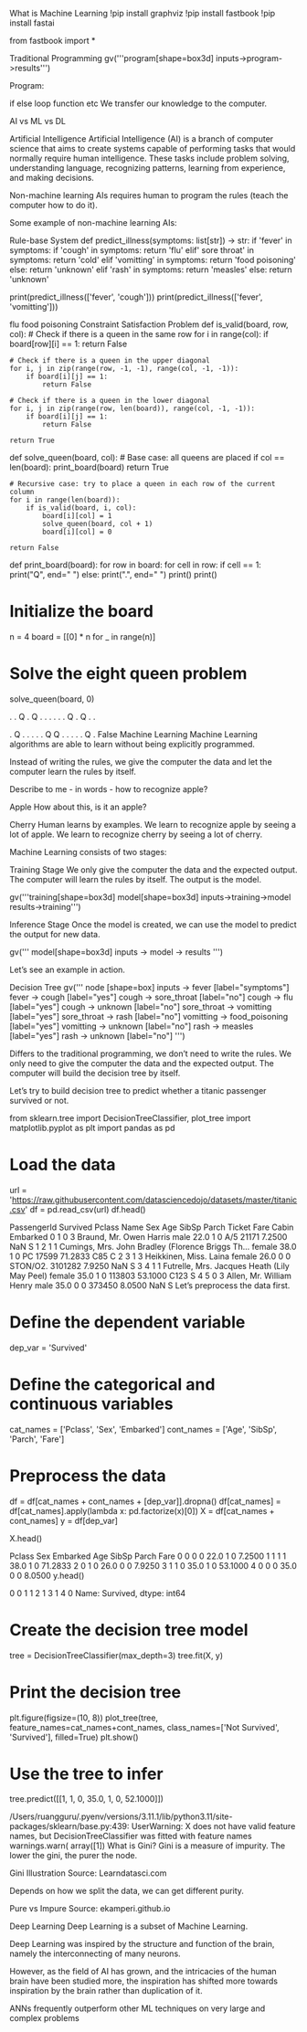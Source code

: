 What is Machine Learning
!pip install graphviz
!pip install fastbook
!pip install fastai

from fastbook import *

Traditional Programming
gv('''program[shape=box3d]
inputs->program->results''')



Program:

if else
loop
function
etc
We transfer our knowledge to the computer.

AI vs ML vs DL


Artificial Intelligence
Artificial Intelligence (AI) is a branch of computer science that aims to create systems capable of performing tasks that would normally require human intelligence. These tasks include problem solving, understanding language, recognizing patterns, learning from experience, and making decisions.

Non-machine learning AIs requires human to program the rules (teach the computer how to do it).

Some example of non-machine learning AIs:

Rule-base System
def predict_illness(symptoms: list[str]) -> str:
    if 'fever' in symptoms:
        if 'cough' in symptoms:
            return 'flu'
        elif' sore throat' in symptoms:
            return 'cold'
        elif 'vomitting' in symptoms:
            return 'food poisoning'
        else:
            return 'unknown'
    elif 'rash' in symptoms:
        return 'measles'
    else:
        return 'unknown'

print(predict_illness(['fever', 'cough']))
print(predict_illness(['fever', 'vomitting']))

flu
food poisoning
Constraint Satisfaction Problem
def is_valid(board, row, col):
    # Check if there is a queen in the same row
    for i in range(col):
        if board[row][i] == 1:
            return False

    # Check if there is a queen in the upper diagonal
    for i, j in zip(range(row, -1, -1), range(col, -1, -1)):
        if board[i][j] == 1:
            return False

    # Check if there is a queen in the lower diagonal
    for i, j in zip(range(row, len(board)), range(col, -1, -1)):
        if board[i][j] == 1:
            return False

    return True

def solve_queen(board, col):
    # Base case: all queens are placed
    if col == len(board):
        print_board(board)
        return True

    # Recursive case: try to place a queen in each row of the current column
    for i in range(len(board)):
        if is_valid(board, i, col):
            board[i][col] = 1
            solve_queen(board, col + 1)
            board[i][col] = 0

    return False

def print_board(board):
    for row in board:
        for cell in row:
            if cell == 1:
                print("Q", end=" ")
            else:
                print(".", end=" ")
        print()
    print()

# Initialize the board
n = 4
board = [[0] * n for _ in range(n)]

# Solve the eight queen problem
solve_queen(board, 0)

. . Q . 
Q . . . 
. . . Q 
. Q . . 

. Q . . 
. . . Q 
Q . . . 
. . Q . 
False
Machine Learning
Machine Learning algorithms are able to learn without being explicitly programmed.

Instead of writing the rules, we give the computer the data and let the computer learn the rules by itself.

Describe to me - in words - how to recognize apple?



Apple
How about this, is it an apple?



Cherry
Human learns by examples. We learn to recognize apple by seeing a lot of apple. We learn to recognize cherry by seeing a lot of cherry.

Machine Learning consists of two stages:

Training Stage
We only give the computer the data and the expected output. The computer will learn the rules by itself. The output is the model.

gv('''training[shape=box3d]
model[shape=box3d]
    inputs->training->model
   results->training''')



Inference Stage
Once the model is created, we can use the model to predict the output for new data.

gv('''
model[shape=box3d]
inputs -> model -> results 
   ''')



Let’s see an example in action.

Decision Tree
gv('''
    node [shape=box]
    inputs -> fever [label="symptoms"]
    fever -> cough [label="yes"]
    cough -> sore_throat [label="no"]
    cough -> flu [label="yes"]
    cough -> unknown [label="no"]
    sore_throat -> vomitting [label="yes"]
    sore_throat -> rash [label="no"]
    vomitting -> food_poisoning [label="yes"]
    vomitting -> unknown [label="no"]
    rash -> measles [label="yes"]
    rash -> unknown [label="no"]
''') 



Differs to the traditional programming, we don’t need to write the rules. We only need to give the computer the data and the expected output. The computer will build the decision tree by itself.

Let’s try to build decision tree to predict whether a titanic passenger survived or not.

from sklearn.tree import DecisionTreeClassifier, plot_tree
import matplotlib.pyplot as plt
import pandas as pd

# Load the data
url = 'https://raw.githubusercontent.com/datasciencedojo/datasets/master/titanic.csv'
df = pd.read_csv(url)
df.head()

PassengerId	Survived	Pclass	Name	Sex	Age	SibSp	Parch	Ticket	Fare	Cabin	Embarked
0	1	0	3	Braund, Mr. Owen Harris	male	22.0	1	0	A/5 21171	7.2500	NaN	S
1	2	1	1	Cumings, Mrs. John Bradley (Florence Briggs Th...	female	38.0	1	0	PC 17599	71.2833	C85	C
2	3	1	3	Heikkinen, Miss. Laina	female	26.0	0	0	STON/O2. 3101282	7.9250	NaN	S
3	4	1	1	Futrelle, Mrs. Jacques Heath (Lily May Peel)	female	35.0	1	0	113803	53.1000	C123	S
4	5	0	3	Allen, Mr. William Henry	male	35.0	0	0	373450	8.0500	NaN	S
Let’s preprocess the data first.

# Define the dependent variable
dep_var = 'Survived'

# Define the categorical and continuous variables
cat_names = ['Pclass', 'Sex', 'Embarked']
cont_names = ['Age', 'SibSp', 'Parch', 'Fare']

# Preprocess the data
df = df[cat_names + cont_names + [dep_var]].dropna()
df[cat_names] = df[cat_names].apply(lambda x: pd.factorize(x)[0])
X = df[cat_names + cont_names]
y = df[dep_var]

X.head()

Pclass	Sex	Embarked	Age	SibSp	Parch	Fare
0	0	0	0	22.0	1	0	7.2500
1	1	1	1	38.0	1	0	71.2833
2	0	1	0	26.0	0	0	7.9250
3	1	1	0	35.0	1	0	53.1000
4	0	0	0	35.0	0	0	8.0500
y.head() 

0    0
1    1
2    1
3    1
4    0
Name: Survived, dtype: int64
# Create the decision tree model
tree = DecisionTreeClassifier(max_depth=3)
tree.fit(X, y)

# Print the decision tree
plt.figure(figsize=(10, 8))
plot_tree(tree, feature_names=cat_names+cont_names, class_names=['Not Survived', 'Survived'], filled=True)
plt.show()



# Use the tree to infer

tree.predict([[1, 1, 0, 35.0, 1, 0, 52.1000]])

/Users/ruangguru/.pyenv/versions/3.11.1/lib/python3.11/site-packages/sklearn/base.py:439: UserWarning: X does not have valid feature names, but DecisionTreeClassifier was fitted with feature names
  warnings.warn(
array([1])
What is Gini?
Gini is a measure of impurity. The lower the gini, the purer the node.




Gini Illustration
Source: Learndatasci.com

Depends on how we split the data, we can get different purity.



Pure vs Impure
Source: ekamperi.github.io

Deep Learning
Deep Learning is a subset of Machine Learning.

Deep Learning was inspired by the structure and function of the brain, namely the interconnecting of many neurons.

However, as the field of AI has grown, and the intricacies of the human brain have been studied more, the inspiration has shifted more towards inspiration by the brain rather than duplication of it.



ANNs frequently outperform other ML techniques on very large and complex problems

